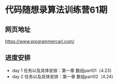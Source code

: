 # 代码随想录算法训练营61期
## 网页地址
https://www.programmercarl.com/
## 进度安排
- day 1 任务以及具体安排：第一章  数组part01（4.23）
- day 2 任务以及具体安排：第一章  数组part02（4.24）

